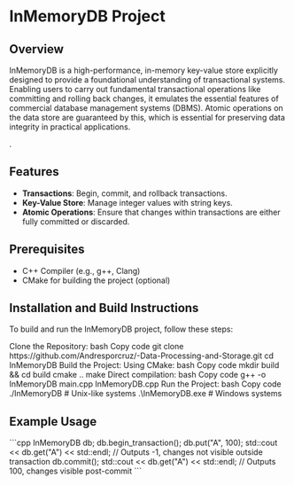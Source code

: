 <h1>InMemoryDB Project</h1>
<h2>Overview</h2>
<p> InMemoryDB is a high-performance, in-memory key-value store explicitly designed to provide a foundational understanding of transactional systems. Enabling users to carry out fundamental transactional operations like committing and rolling back changes, it emulates the essential features of commercial database management systems (DBMS). Atomic operations on the data store are guaranteed by this, which is essential for preserving data integrity in practical applications.<p>.</p>
<h2>Features</h2>
<ul>
  <li><strong>Transactions</strong>: Begin, commit, and rollback transactions.</li>
  <li><strong>Key-Value Store</strong>: Manage integer values with string keys.</li>
  <li><strong>Atomic Operations</strong>: Ensure that changes within transactions are either fully committed or discarded.</li>
</ul>
<h2>Prerequisites</h2>
<ul>
  <li>C++ Compiler (e.g., g++, Clang)</li>
  <li>CMake for building the project (optional)</li>
</ul>
<h2>Installation and Build Instructions</h2>
<p>To build and run the InMemoryDB project, follow these steps:</p>
Clone the Repository:
bash
Copy code
git clone https://github.com/Andresporcruz/-Data-Processing-and-Storage.git
cd InMemoryDB
Build the Project:
Using CMake:
bash
Copy code
mkdir build && cd build
cmake ..
make
Direct compilation:
bash
Copy code
g++ -o InMemoryDB main.cpp InMemoryDB.cpp
Run the Project:
bash
Copy code
./InMemoryDB  # Unix-like systems
.\InMemoryDB.exe  # Windows systems
<h2>Example Usage</h2>
```cpp
InMemoryDB db;
db.begin_transaction();
db.put("A", 100);
std::cout << db.get("A") << std::endl;  // Outputs -1, changes not visible outside transaction
db.commit();
std::cout << db.get("A") << std::endl;  // Outputs 100, changes visible post-commit
```
